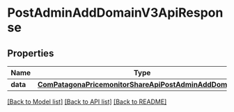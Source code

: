 # PostAdminAddDomainV3ApiResponse

## Properties
Name | Type | Description | Notes
------------ | ------------- | ------------- | -------------
**data** | [**ComPatagonaPricemonitorShareApiPostAdminAddDomainV3**](ComPatagonaPricemonitorShareApiPostAdminAddDomainV3.md) |  | 

[[Back to Model list]](../README.md#documentation-for-models) [[Back to API list]](../README.md#documentation-for-api-endpoints) [[Back to README]](../README.md)


